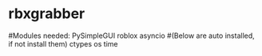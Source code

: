 # rbxgrabber


#Modules needed:
PySimpleGUI
roblox
asyncio
#(Below are auto installed, if not install them)
ctypes
os
time
